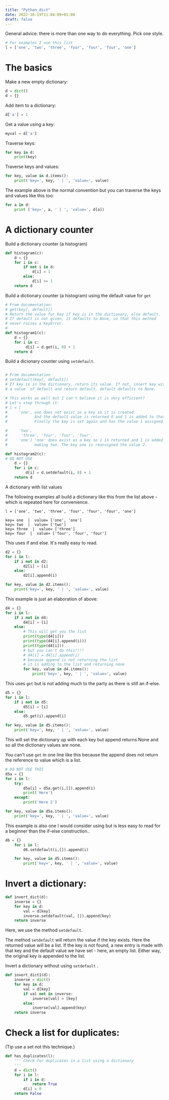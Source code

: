 ```yaml
---
title: "Python_dict"
date: 2022-10-19T11:04:09+01:00
draft: false
---
```


General advice: there is more than one way to do everything. Pick one style.
```python
# For examples I use this list
l = ['one', 'two', 'three', 'four', 'four', 'four', 'one']
```

# The basics

Make a new empty dictionary:
```python
d = dict()
d = {}
```

Add item to a dictionary:
```python
d['a'] = 1
```

Get a value using a key:
```python
myval = d['a']
```

Traverse keys:
```python
for key in d:
    print(key)
```

Traverse keys and values:
```python
for key, value in d.items():
    print('key=', key, ' | ', 'value=', value)
```

The example above is the normal convention but you can traverse the keys and values like this too:
```python
for a in d:
    print ('key=', a, ' | ', 'value=', d[a])
```

# A dictionary counter


Build a dictionary counter (a histogram)
```python
def histogram(c):
    d = {}
    for i in c:
        if not i in d:
            d[i] = 1
        else:
            d[i] += 1
    return d
```
Build a dictionary counter (a histogram) using the default value for ```get```
```python
# From documentation:
# get(key[, default])
# Return the value for key if key is in the dictionary, else default.
# If default is not given, it defaults to None, so that this method
# never raises a KeyError.
#
def histogram1(c):
    d = {}
    for i in c:
         d[i] = d.get(i, 0) + 1
    return d

```

Build a dicionary counter using ```setdefault```.
```python

# From documentation
# setdefault(key[, default])
# If key is in the dictionary, return its value. If not, insert key with
# a value  of default and return default. default defaults to None.

# This works as well but I can't believe it is very efficient?
# Let's step through it:
# l = [
#     'one', one does not exist as a key so it is created.
#            And the default value is returned 0 and 1 is added to that.
#            Finally the key is set again and has the value 1 assigned

#     'two',
#      'three', 'four', 'four', 'four',
#     'one'] 'one' does exist as a key so 1 is returned and 1 is added to is -
#            making two. The key one is reassigned the value 2.

def histogram2(c):
# DO NOT USE  
    d = {}
    for i in c:
         d[i] = d.setdefault(i, 0) + 1
    return d
```

A dictionary with list values

The following examples all build a dictionary like this from the list above - which is repeated here for convenience.

```
l = ['one', 'two', 'three', 'four', 'four', 'four', 'one']

key= one  |  value= ['one', 'one']
key= two  |  value= ['two']
key= three  |  value= ['three']
key= four  |  value= ['four', 'four', 'four']
```

This uses if and else. It's really easy to read.

```python
d2 = {}
for i in l:
    if i not in d2:
        d2[i] = [i]
    else:
        d2[i].append(i)

for key, value in d2.items():
    print('key=', key, ' | ', 'value=', value)

```

This example is just an elaboration of above:

```python
d4 = {}
for i in l:
    if i not in d4:
        d4[i] = [i]
    else:
        # This will get you the list
        print(type(d4[i]))
        print(type(d4[i].append(i)))
        print(type(d4[i]))
        # but you can't do this!!!!
        # d4[i] = d4[i].append(i)
        # because append is not returning the list
        # it is adding to the list and returning none
        for key, value in d4.items():
            print('key=', key, ' | ', 'value=', value)

```

This uses ```get``` but is not adding much to the party as there is still an if-else.

```python
d5 = {}
for i in l:
    if i not in d5:
        d5[i] = [i]
    else:
        d5.get(i).append(i)

for key, value in d5.items():
    print('key=', key, ' | ', 'value=', value)
```


This will set the dictionary up with each key but append returns None and
so all the dictionary values are none.

You can't use ```get``` in one line like this because the append does not return the reference to value which is a list.

```python
# DO NOT USE THIS
d5a = {}
for i in l:
    try:
        d5a[i] = d5a.get(i,[]).append(i)
        print('Here')
    except:
        print('Here 2')

for key, value in d5a.items():
    print('key=', key, ' | ', 'value=', value)
```

This example is also one I would consider using but is less easy to read for a beginner than the if-else construction..

```python
d6 = {}
    for i in l:
        d6.setdefault(i,[]).append(i)    

    for key, value in d5.items():
        print('key=', key, ' | ', 'value=', value)
```


# Invert a dictionary:

```python
def invert_dict(d):
    inverse = {}
    for key in d:
        val = d[key]
        inverse.setdefault(val, []).append(key)
    return inverse
```
Here, we use the method ```setdefault```.

The method ```setdefault``` will return the value if the key exists. Here the returned value will be a list. If the key is not found, a new entry is made with that key and the default value we have set - here, an empty list. Either way, the original key is appended to the list.

Invert a dictionary without using  ```setdefault``` .

```python
def invert_dict1(d):
    inverse = dict()
    for key in d:
        val = d[key]
        if val not in inverse:
            inverse[val] = [key]
        else:
            inverse[val].append(key)
    return inverse
```

# Check a list for duplicates:
(Tip use a set not this technique.)
```python
def has_duplicates(l):
    ''' Check for duplicates in a list using a dictionary
    '''
    d = dict()
    for i in l:
        if i in d:
            return True
        d[i] = 0
    return False
```
